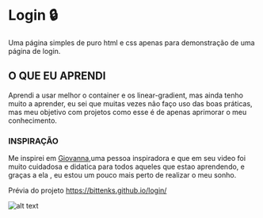 # Login 🔒

Uma página simples de puro html e css apenas para demonstração de uma página de login. <br/>
## O QUE EU APRENDI <br/>
Aprendi a usar melhor o container e os linear-gradient, mas ainda tenho muito a aprender, eu sei que muitas vezes não faço uso das boas práticas, mas meu objetivo com projetos como esse é
de apenas aprimorar o meu conhecimento.
<br/>
### INSPIRAÇÃO <br />
Me inspirei em [Giovanna](https://github.com/giovannamoeller),uma pessoa inspiradora e que em seu video foi muito cuidadosa e didatica para todos aqueles que estao aprendendo, e graças a ela , eu estou um pouco mais perto de realizar o meu sonho. 


Prévia do projeto
https://bittenks.github.io/login/

![alt text]()
